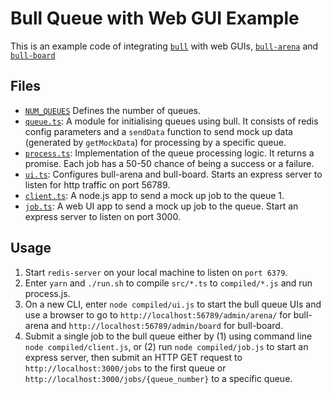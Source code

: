 # Bull Queue with Web GUI Example

This is an example code of integrating [`bull`](https://www.npmjs.com/package/bull) with web GUIs, [`bull-arena`](https://www.npmjs.com/package/bull-arena) and [`bull-board`](https://www.npmjs.com/package/bull-board)

## Files

- [`NUM_QUEUES`](./conf/NUM_QUEUES) Defines the number of queues.
- [`queue.ts`](./src/queue.ts): A module for initialising queues using bull. It consists of redis config parameters and a `sendData` function to send mock up data (generated by `getMockData`) for processing by a specific queue.
- [`process.ts`](./src/process.ts): Implementation of the queue processing logic. It returns a promise. Each job has a 50-50 chance of being a success or a failure.
- [`ui.ts`](./src/ui.ts): Configures bull-arena and bull-board. Starts an express server to listen for http traffic on port 56789.
- [`client.ts`](./src/client.ts): A node.js app to send a mock up job to the queue 1.
- [`job.ts`](./src/job.ts): A web UI app to send a mock up job to the queue. Start an express server to listen on port 3000.

## Usage

1. Start `redis-server` on your local machine to listen on `port 6379`.
2. Enter `yarn` and `./run.sh` to compile `src/*.ts` to `compiled/*.js` and run process.js.
3. On a new CLI, enter `node compiled/ui.js` to start the bull queue UIs and use a browser to go to `http://localhost:56789/admin/arena/` for bull-arena and `http://localhost:56789/admin/board` for bull-board.
4. Submit a single job to the bull queue either by (1) using command line `node compiled/client.js`, or (2) run `node compiled/job.js` to start an express server, then submit an HTTP GET request to `http://localhost:3000/jobs` to the first queue or `http://localhost:3000/jobs/{queue_number}` to a specific queue.
